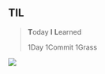 ## TIL

> **T**oday **I** **L**earned
>
> 1Day 1Commit 1Grass



![](https://upload.wikimedia.org/wikipedia/commons/thumb/d/df/%EC%A6%9D%ED%8F%89%EB%AA%A8%EB%82%B4%EA%B8%B0.jpg/250px-%EC%A6%9D%ED%8F%89%EB%AA%A8%EB%82%B4%EA%B8%B0.jpg)



